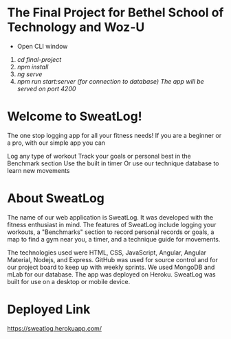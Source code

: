 # The Final Project for Bethel School of Technology and Woz-U

- Open CLI window

1. _cd final-project_
2. _npm install_
3. _ng serve_
4. _npm run start:server (for connection to database)_
   _The app will be served on port 4200_

# Welcome to SweatLog!

The one stop logging app for all your fitness needs! If you are a beginner or a pro, with our simple app you can

Log any type of workout
Track your goals or personal best in the Benchmark section
Use the built in timer
Or use our technique database to learn new movements

# About SweatLog

The name of our web application is SweatLog. It was developed with the fitness enthusiast in mind. The features of SweatLog include logging your workouts, a "Benchmarks" section to record personal records or goals, a map to find a gym near you, a timer, and a technique guide for movements.

The technologies used were HTML, CSS, JavaScript, Angular, Angular Material, Nodejs, and Express. GitHub was used for source control and for our project board to keep up with weekly sprints. We used MongoDB and mLab for our database. The app was deployed on Heroku. SweatLog was built for use on a desktop or mobile device.

# Deployed Link

https://sweatlog.herokuapp.com/

